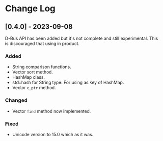 # Change Log

## [0.4.0] - 2023-09-08

D-Bus API has been added but it's not complete and still experimental.
This is discouraged that using in product.

### Added

- String comparison functions.
- Vector sort method.
- HashMap class.
- std::hash for String type. For using as key of HashMap.
- Vector `c_ptr` method.

### Changed

- Vector `find` method now implemented.

### Fixed

- Unicode version to 15.0 which as it was.
